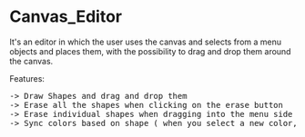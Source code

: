 # Canvas_Editor
It's an editor in which the user uses the canvas and selects from a menu objects and places them, with the possibility to drag and drop them around the canvas.

Features:
<pre>
-> Draw Shapes and drag and drop them
-> Erase all the shapes when clicking on the erase button
-> Erase individual shapes when dragging into the menu side
-> Sync colors based on shape ( when you select a new color, all the shapes that match the sync button for that shape will get that color, but the color which they had when they where first drawn is saved, so when you turn sync off, they will rever to original colors ).
</pre>
